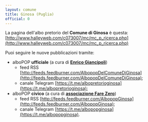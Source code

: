 ```yaml
---
layout: comune
title: Ginosa (Puglia)
official: 0
---
```


La pagina dell'albo pretorio del **Comune di Ginosa** è questa: [http://www.halleyweb.com/c073007/mc/mc_p_ricerca.php](http://www.halleyweb.com/c073007/mc/mc_p_ricerca.php)

Puoi seguire le nuove pubblicazioni tramite:

*  alboPOP **ufficiale** (a cura di [**Enrico Giancipoli**](https://www.facebook.com/egiancipo.li))
   * feed RSS [http://feeds.feedburner.com/AlbopopDelComuneDiGinosa](http://feeds.feedburner.com/AlbopopDelComuneDiGinosa);
   * canale Telegram [https://t.me/albopretorioginosa](https://t.me/albopretorioginosa);
*  alboPOP **civico** (a cura di  [**associazione Fare Zero**](https://www.farezero.org/))
   * feed RSS [http://feeds.feedburner.com/AlbopopGinosa](http://feeds.feedburner.com/AlbopopGinosa);
   * canale Telegram [https://t.me/albopopginosa](https://t.me/albopopginosa).
